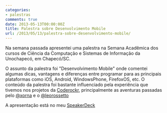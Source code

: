 ```yaml
---
categories:
- palestras
comments: true
date: 2013-05-13T00:00:00Z
title: Palestra sobre Desenvolvimento Mobile
url: /2013/05/13/palestra-sobre-desenvolvimento-mobile/
---
```


Na semana passada apresentei uma palestra na Semana Acadêmica dos cursos de Ciência da Computação e Sistemas de Informação da Unochapecó, em Chapecó/SC. 

O assunto da palestra foi "Desenvolvimento Mobile" onde comentei algumas dicas, vantagens e diferenças entre programar para as principais plataformas como iOS, Android, WindowsPhone, FirefoxOS, etc. O conteúdo da palestra foi bastante influenciado pela experiência que tivemos nos projetos da [Coderockr](http://coderockr.com), principalmente as aventuras passadas pelo [@xorna](http://twitter.com/xorna) e o [@leorossetto](https://twitter.com/leorossetto_)

A apresentação está no meu [SpeakerDeck](https://speakerdeck.com/eminetto/desenvolvimento-mobile)
